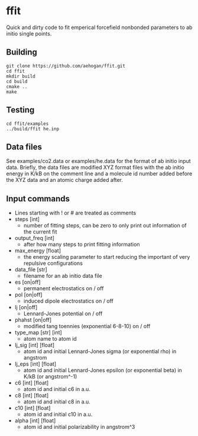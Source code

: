 # ffit

Quick and dirty code to fit emperical forcefield nonbonded parameters to ab initio single points.

## Building

```
git clone https://github.com/aehogan/ffit.git
cd ffit
mkdir build
cd build
cmake ..
make
```

## Testing

```
cd ffit/examples
../build/ffit he.inp
```

## Data files

See examples/co2.data or examples/he.data for the format of ab initio input data. Briefly, the data files are modified XYZ format files with the ab initio energy in K/kB on the comment line and a molecule id number added before the XYZ data and an atomic charge added after.

## Input commands

- Lines starting with ! or # are treated as comments
- steps [int]
  - number of fitting steps, can be zero to only print out information of the current fit
- output_freq [int]
  - after how many steps to print fitting information
- max_energy [float]
  - the energy scaling parameter to start reducing the important of very repulsive configurations
- data_file [str]
  - filename for an ab initio data file
- es [on|off]
  - permanent electrostatics on / off
- pol [on|off]
  - induced dipole electrostatics on / off
- lj [on|off]
  - Lennard-Jones potential on / off
- phahst [on|off]
  - modified tang toennies (exponential 6-8-10) on / off
- type_map [str] [int]
  - atom name to atom id
- lj_sig [int] [float]
  - atom id and initial Lennard-Jones sigma (or exponential rho) in angstrom
- lj_eps [int] [float]
  - atom id and initial Lennard-Jones epsilon (or exponential beta) in K/kB (or angstrom^-1)
- c6 [int] [float]
  - atom id and initial c6 in a.u.
- c8 [int] [float]
  - atom id and initial c8 in a.u.
- c10 [int] [float]
  - atom id and initial c10 in a.u.
- alpha [int] [float]
  - atom id and initial polarizability in angstrom^3
